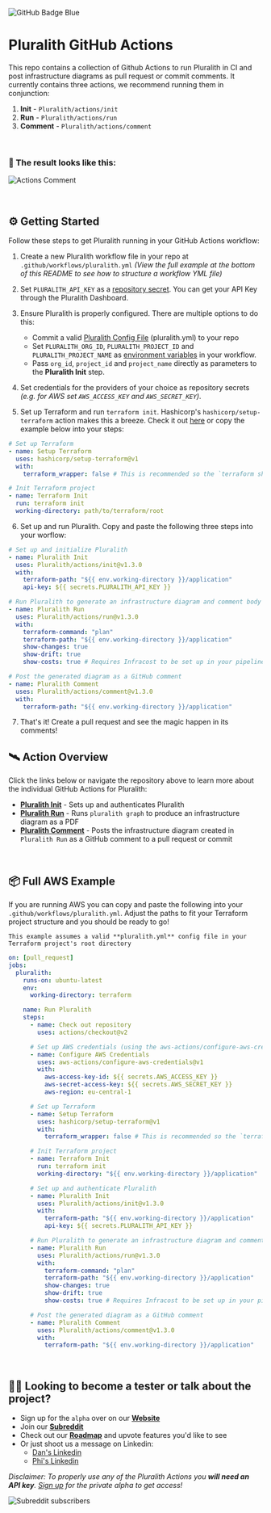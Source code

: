 ![GitHub Badge Blue](https://user-images.githubusercontent.com/25454503/158019834-99b2365e-94c4-4139-80ef-3e0b7bf354f0.svg)

# Pluralith GitHub Actions

This repo contains a collection of Github Actions to run Pluralith in CI and post infrastructure diagrams as pull request or commit comments.
It currently contains three actions, we recommend running them in conjunction:

1. **Init** - `Pluralith/actions/init`
2. **Run** - `Pluralith/actions/run`
3. **Comment** - `Pluralith/actions/comment`

&nbsp;

### 📍 The result looks like this:

![Actions Comment](https://user-images.githubusercontent.com/25454503/202181204-42c768ad-4a45-45dc-b391-65c231f52991.png)

&nbsp;

## ⚙️ Getting Started

Follow these steps to get Pluralith running in your GitHub Actions workflow:

1. Create a new Pluralith workflow file in your repo at `.github/workflows/pluralith.yml` _(View the full example at the bottom of this README to see how to structure a workflow YML file)_
2. Set `PLURALITH_API_KEY` as a [repository secret](https://docs.github.com/en/actions/security-guides/encrypted-secrets#creating-encrypted-secrets-for-a-repository). You can get your API Key through the Pluralith Dashboard.
3. Ensure Pluralith is properly configured. There are multiple options to do this:

    - Commit a valid [Pluralith Config File](https://docs.pluralith.com/docs/more/config) (pluralith.yml) to your repo
    - Set `PLURALITH_ORG_ID`, `PLURALITH_PROJECT_ID` and `PLURALITH_PROJECT_NAME` as [environment variables](https://docs.github.com/en/actions/learn-github-actions/environment-variables) in your workflow.
    - Pass `org_id`, `project_id` and `project_name` directly as parameters to the **Pluralith Init** step.

4. Set credentials for the providers of your choice as repository secrets _(e.g. for AWS set `AWS_ACCESS_KEY` and `AWS_SECRET_KEY`)_.
5. Set up Terraform and run `terraform init`. Hashicorp's `hashicorp/setup-terraform` action makes this a breeze. Check it out [here](https://github.com/hashicorp/setup-terraform) or copy the example below into your steps:

```yml
# Set up Terraform
- name: Setup Terraform
  uses: hashicorp/setup-terraform@v1
  with:
    terraform_wrapper: false # This is recommended so the `terraform show` command outputs valid JSON

# Init Terraform project
- name: Terraform Init
  run: terraform init
  working-directory: path/to/terraform/root
```

6. Set up and run Pluralith. Copy and paste the following three steps into your worflow:

```yml
# Set up and initialize Pluralith
- name: Pluralith Init
  uses: Pluralith/actions/init@v1.3.0
  with:
    terraform-path: "${{ env.working-directory }}/application"
    api-key: ${{ secrets.PLURALITH_API_KEY }}

# Run Pluralith to generate an infrastructure diagram and comment body
- name: Pluralith Run
  uses: Pluralith/actions/run@v1.3.0
  with:
    terraform-command: "plan"
    terraform-path: "${{ env.working-directory }}/application"
    show-changes: true
    show-drift: true
    show-costs: true # Requires Infracost to be set up in your pipeline

# Post the generated diagram as a GitHub comment
- name: Pluralith Comment
  uses: Pluralith/actions/comment@v1.3.0
  with:
    terraform-path: "${{ env.working-directory }}/application"
```

7. That's it! Create a pull request and see the magic happen in its comments!
   &nbsp;

## 🛰️ Action Overview

Click the links below or navigate the repository above to learn more about the individual GitHub Actions for Pluralith:

- **[Pluralith Init](https://github.com/Pluralith/actions/tree/main/init)** - Sets up and authenticates Pluralith
- **[Pluralith Run](https://github.com/Pluralith/actions/tree/main/run)** - Runs `pluralith graph` to produce an infrastructure diagram as a PDF
- **[Pluralith Comment](https://github.com/Pluralith/actions/tree/main/comment)** - Posts the infrastructure diagram created in `Pluralith Run` as a GitHub comment to a pull request or commit

&nbsp;

## 📦 Full AWS Example

If you are running AWS you can copy and paste the following into your `.github/workflows/pluralith.yml`. Adjust the paths to fit your Terraform project structure and you should be ready to go!

`This example assumes a valid **pluralith.yml** config file in your Terraform project's root directory` 

```yml
on: [pull_request]
jobs:
  pluralith:
    runs-on: ubuntu-latest
    env:
      working-directory: terraform

    name: Run Pluralith
    steps:
      - name: Check out repository
        uses: actions/checkout@v2

      # Set up AWS credentials (using the aws-actions/configure-aws-credentials action)
      - name: Configure AWS Credentials
        uses: aws-actions/configure-aws-credentials@v1
        with:
          aws-access-key-id: ${{ secrets.AWS_ACCESS_KEY }}
          aws-secret-access-key: ${{ secrets.AWS_SECRET_KEY }}
          aws-region: eu-central-1

      # Set up Terraform
      - name: Setup Terraform
        uses: hashicorp/setup-terraform@v1
        with:
          terraform_wrapper: false # This is recommended so the `terraform show` command outputs valid JSON

      # Init Terraform project
      - name: Terraform Init
        run: terraform init
        working-directory: "${{ env.working-directory }}/application"

      # Set up and authenticate Pluralith
      - name: Pluralith Init
        uses: Pluralith/actions/init@v1.3.0
        with:
          terraform-path: "${{ env.working-directory }}/application"
          api-key: ${{ secrets.PLURALITH_API_KEY }}

      # Run Pluralith to generate an infrastructure diagram and comment body
      - name: Pluralith Run
        uses: Pluralith/actions/run@v1.3.0
        with:
          terraform-command: "plan"
          terraform-path: "${{ env.working-directory }}/application"
          show-changes: true
          show-drift: true
          show-costs: true # Requires Infracost to be set up in your pipeline

      # Post the generated diagram as a GitHub comment
      - name: Pluralith Comment
        uses: Pluralith/actions/comment@v1.3.0
        with:
          terraform-path: "${{ env.working-directory }}/application"
```

&nbsp;

## 👩‍🚀 Looking to become a tester or talk about the project?

- Sign up for the `alpha` over on our **[Website](https://www.pluralith.com)**
- Join our **[Subreddit](https://www.reddit.com/r/Pluralith/)**
- Check out our **[Roadmap](https://roadmap.pluralith.com)** and upvote features you'd like to see
- Or just shoot us a message on Linkedin:
  - [Dan's Linkedin](https://www.linkedin.com/in/danielputzer/)
  - [Phi's Linkedin](https://www.linkedin.com/in/philipp-weber-a8517b231/)

_Disclaimer: To properly use any of the Pluralith Actions you **will need an API key**. [Sign up](https://www.pluralith.com) for the private alpha to get access!_

![Subreddit subscribers](https://img.shields.io/reddit/subreddit-subscribers/pluralith?style=social)
